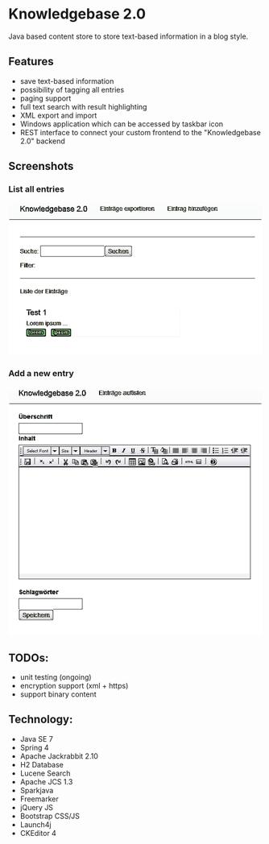 # Knowledgebase 2.0

Java based content store to store text-based information in a blog style.

## Features

- save text-based information
- possibility of tagging all entries
- paging support
- full text search with result highlighting
- XML export and import
- Windows application which can be accessed by taskbar icon
- REST interface to connect your custom frontend to the "Knowledgebase 2.0" backend

## Screenshots

### List all entries

![List of entries](src/main/resources/public/images/list.png)

### Add a new entry

![Add new entry](src/main/resources/public/images/add.png)

## TODOs:

- unit testing (ongoing)
- encryption support (xml + https)
- support binary content

## Technology:

- Java SE 7
- Spring 4
- Apache Jackrabbit 2.10
- H2 Database
- Lucene Search
- Apache JCS 1.3
- Sparkjava
- Freemarker
- jQuery JS
- Bootstrap CSS/JS
- Launch4j
- CKEditor 4
